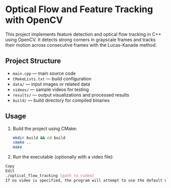 # Optical Flow and Feature Tracking with OpenCV

This project implements feature detection and optical flow tracking in C++ using OpenCV. It detects strong corners in grayscale frames and tracks their motion across consecutive frames with the Lucas-Kanade method.

## Project Structure

- `main.cpp` — main source code
- `CMakeLists.txt` — build configuration
- `data/` — input images or related data
- `videos/` — sample videos for testing
- `results/` — output visualizations and processed results
- `build/` — build directory for compiled binaries

## Usage

1. Build the project using CMake:
   ```bash
   mkdir build && cd build
   cmake ..
   make
2. Run the executable (optionally with a video file):

  ```bash
  Copy
  Edit
  ./optical_flow_tracking [path_to_video]
  If no video is specified, the program will attempt to use the default webcam.
